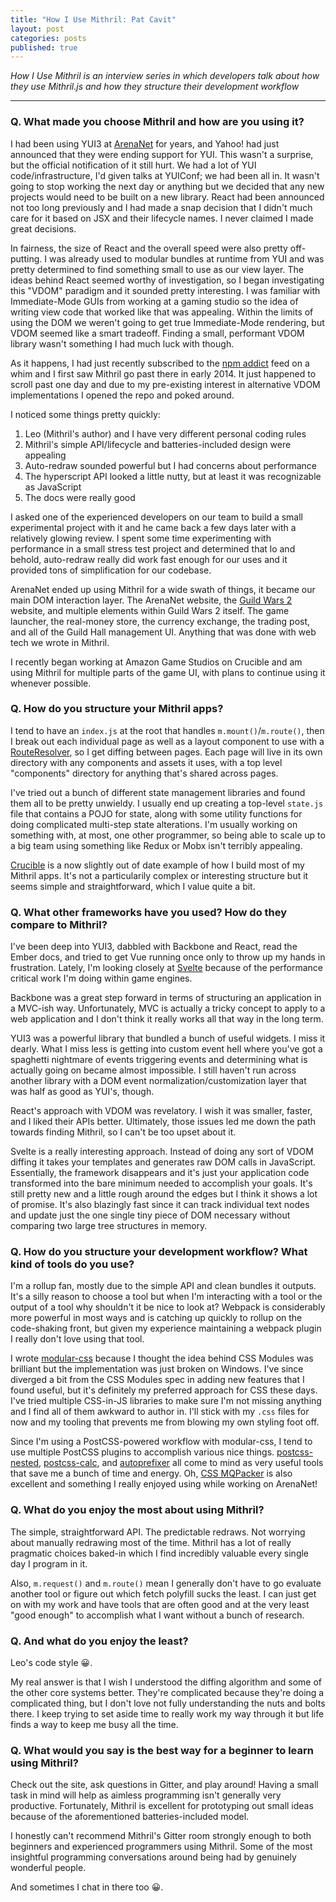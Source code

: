 ```yaml
---
title: "How I Use Mithril: Pat Cavit"
layout: post
categories: posts
published: true
---
```


*How I Use Mithril is an interview series in which developers talk about how they use Mithril.js and how they structure their development workflow*

---

### Q. What made you choose Mithril and how are you using it? 

I had been using YUI3 at [ArenaNet](https://arena.net) for years, and Yahoo! had just announced that they were ending support for YUI. This wasn't a surprise, but the official notification of it still hurt. We had a lot of YUI code/infrastructure, I'd given talks at YUIConf; we had been all in. It wasn't going to stop working the next day or anything but we decided that any new projects would need to be built on a new library. React had been announced not too long previously and I had made a snap decision that I didn't much care for it based on JSX and their lifecycle names. I never claimed I made great decisions.

In fairness, the size of React and the overall speed were also pretty off-putting. I was already used to modular bundles at runtime from YUI and was pretty determined to find something small to use as our view layer. The ideas behind React seemed worthy of investigation, so I began investigating this "VDOM" paradigm and it sounded pretty interesting. I was familiar with Immediate-Mode GUIs from working at a gaming studio so the idea of writing view code that worked like that was appealing. Within the limits of using the DOM we weren't going to get true Immediate-Mode rendering, but VDOM seemed like a smart tradeoff. Finding a small, performant VDOM library wasn't something I had much luck with though.

As it happens, I had just recently subscribed to the [npm addict](https://npmaddict.com) feed on a whim and I first saw Mithril go past there in early 2014. It just happened to scroll past one day and due to my pre-existing interest in alternative VDOM implementations I opened the repo and poked around.

I noticed some things pretty quickly:
1. Leo (Mithril's author) and I have very different personal coding rules
2. Mithril's simple API/lifecycle and batteries-included design were appealing
3. Auto-redraw sounded powerful but I had concerns about performance
4. The hyperscript API looked a little nutty, but at least it was recognizable as JavaScript
5. The docs were really good

I asked one of the experienced developers on our team to build a small experimental project with it and he came back a few days later with a relatively glowing review. I spent some time experimenting with performance in a small stress test project and determined that lo and behold, auto-redraw really did work fast enough for our uses and it provided tons of simplification for our codebase.

ArenaNet ended up using Mithril for a wide swath of things, it became our main DOM interaction layer. The ArenaNet website, the [Guild Wars 2](https://www.guildwars2.com/) website, and multiple elements within Guild Wars 2 itself. The game launcher, the real-money store, the currency exchange, the trading post, and all of the Guild Hall management UI. Anything that was done with web tech we wrote in Mithril.

I recently began working at Amazon Game Studios on Crucible and am using Mithril for multiple parts of the game UI, with plans to continue using it whenever possible.

### Q. How do you structure your Mithril apps?

I tend to have an `index.js` at the root that handles `m.mount()`/`m.route()`, then I break out each individual page as well as a layout component to use with a [RouteResolver](https://mithril.js.org/route.html#routeresolver), so I get diffing between pages. Each page will live in its own directory with any components and assets it uses, with a top level "components" directory for anything that's shared across pages.

I've tried out a bunch of different state management libraries and found them all to be pretty unwieldy. I usually end up creating a top-level `state.js` file that contains a POJO for state, along with some utility functions for doing complicated multi-step state alterations. I'm usually working on something with, at most, one other programmer, so being able to scale up to a big team using something like Redux or Mobx isn't terribly appealing.

[Crucible](https://github.com/tivac/crucible) is a now slightly out of date example of how I build most of my Mithril apps. It's not a particularily complex or interesting structure but it seems simple and straightforward, which I value quite a bit.
 
### Q. What other frameworks have you used? How do they compare to Mithril?

I've been deep into YUI3, dabbled with Backbone and React, read the Ember docs, and tried to get Vue running once only to throw up my hands in frustration. Lately, I'm looking closely at [Svelte](https://svelte.technology/) because of the performance critical work I'm doing within game engines.

Backbone was a great step forward in terms of structuring an application in a MVC-ish way. Unfortunately, MVC is actually a tricky concept to apply to a web application and I don't think it really works all that way in the long term.

YUI3 was a powerful library that bundled a bunch of useful widgets. I miss it dearly. What I miss less is getting into custom event hell where you've got a spaghetti nightmare of events triggering events and determining what is actually going on became almost impossible. I still haven't run across another library with a DOM event normalization/customization layer that was half as good as YUI's, though.

React's approach with VDOM was revelatory. I wish it was smaller, faster, and I liked their APIs better. Ultimately, those issues led me down the path towards finding Mithril, so I can't be too upset about it.

Svelte is a really interesting approach. Instead of doing any sort of VDOM diffing it takes your templates and generates raw DOM calls in JavaScript. Essentially, the framework disappears and it's just your application code transformed into the bare minimum needed to accomplish your goals. It's still pretty new and a little rough around the edges but I think it shows a lot of promise. It's also blazingly fast since it can track individual text nodes and update just the one single tiny piece of DOM necessary without comparing two large tree structures in memory.

### Q. How do you structure your development workflow? What kind of tools do you use?

I'm a rollup fan, mostly due to the simple API and clean bundles it outputs. It's a silly reason to choose a tool but when I'm interacting with a tool or the output of a tool why shouldn't it be nice to look at? Webpack is considerably more powerful in most ways and is catching up quickly to rollup on the code-shaking front, but given my experience maintaining a webpack plugin I really don't love using that tool.

I wrote [modular-css](https://github.com/tivac/modular-css) because I thought the idea behind CSS Modules was brilliant but the implementation was just broken on Windows. I've since diverged a bit from the CSS Modules spec in adding new features that I found useful, but it's definitely my preferred approach for CSS these days. I've tried multiple CSS-in-JS libraries to make sure I'm not missing anything and I find all of them awkward to author in. I'll stick with my `.css` files for now and my tooling that prevents me from blowing my own styling foot off.

Since I'm using a PostCSS-powered workflow with modular-css, I tend to use multiple PostCSS plugins to accomplish various nice things. [postcss-nested](https://github.com/postcss/postcss-nested), [postcss-calc](https://github.com/postcss/postcss-calc), and [autoprefixer](https://github.com/postcss/autoprefixer) all come to mind as very useful tools that save me a bunch of time and energy. Oh, [CSS MQPacker](https://github.com/hail2u/node-css-mqpacker) is also excellent and something I really enjoyed using while working on ArenaNet!

### Q. What do you enjoy the most about using Mithril?

The simple, straightforward API. The predictable redraws. Not worrying about manually redrawing most of the time. Mithril has a lot of really pragmatic choices baked-in which I find incredibly valuable every single day I program in it.

Also, `m.request()` and `m.route()` mean I generally don't have to go evaluate another tool or figure out which fetch polyfill sucks the least. I can just get on with my work and have tools that are often good and at the very least "good enough" to accomplish what I want without a bunch of research.

### Q. And what do you enjoy the least?

Leo's code style :grinning:.

My real answer is that I wish I understood the diffing algorithm and some of the other core systems better. They're complicated because they're doing a complicated thing, but I don't love not fully understanding the nuts and bolts there. I keep trying to set aside time to really work my way through it but life finds a way to keep me busy all the time.

### Q. What would you say is the best way for a beginner to learn using Mithril?

Check out the site, ask questions in Gitter, and play around! Having a small task in mind will help as aimless programming isn't generally very productive. Fortunately, Mithril is excellent for prototyping out small ideas because of the aforementioned batteries-included model.

I honestly can't recommend Mithril's Gitter room strongly enough to both beginners and experienced programmers using Mithril. Some of the most insightful programming conversations around being had by genuinely wonderful people.

And sometimes I chat in there too :grinning:.